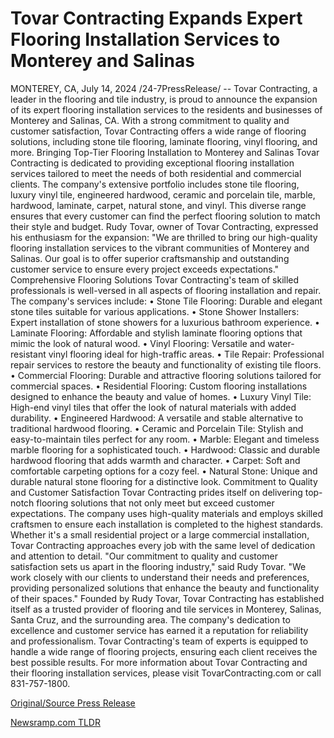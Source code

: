# Tovar Contracting Expands Expert Flooring Installation Services to Monterey and Salinas

MONTEREY, CA, July 14, 2024 /24-7PressRelease/ -- Tovar Contracting, a leader in the flooring and tile industry, is proud to announce the expansion of its expert flooring installation services to the residents and businesses of Monterey and Salinas, CA. With a strong commitment to quality and customer satisfaction, Tovar Contracting offers a wide range of flooring solutions, including stone tile flooring, laminate flooring, vinyl flooring, and more.  Bringing Top-Tier Flooring Installation to Monterey and Salinas  Tovar Contracting is dedicated to providing exceptional flooring installation services tailored to meet the needs of both residential and commercial clients. The company's extensive portfolio includes stone tile flooring, luxury vinyl tile, engineered hardwood, ceramic and porcelain tile, marble, hardwood, laminate, carpet, natural stone, and vinyl. This diverse range ensures that every customer can find the perfect flooring solution to match their style and budget.  Rudy Tovar, owner of Tovar Contracting, expressed his enthusiasm for the expansion: "We are thrilled to bring our high-quality flooring installation services to the vibrant communities of Monterey and Salinas. Our goal is to offer superior craftsmanship and outstanding customer service to ensure every project exceeds expectations."  Comprehensive Flooring Solutions  Tovar Contracting's team of skilled professionals is well-versed in all aspects of flooring installation and repair.   The company's services include:  • Stone Tile Flooring: Durable and elegant stone tiles suitable for various applications. • Stone Shower Installers: Expert installation of stone showers for a luxurious bathroom experience. • Laminate Flooring: Affordable and stylish laminate flooring options that mimic the look of natural wood. • Vinyl Flooring: Versatile and water-resistant vinyl flooring ideal for high-traffic areas. • Tile Repair: Professional repair services to restore the beauty and functionality of existing tile floors. • Commercial Flooring: Durable and attractive flooring solutions tailored for commercial spaces. • Residential Flooring: Custom flooring installations designed to enhance the beauty and value of homes. • Luxury Vinyl Tile: High-end vinyl tiles that offer the look of natural materials with added durability. • Engineered Hardwood: A versatile and stable alternative to traditional hardwood flooring. • Ceramic and Porcelain Tile: Stylish and easy-to-maintain tiles perfect for any room. • Marble: Elegant and timeless marble flooring for a sophisticated touch. • Hardwood: Classic and durable hardwood flooring that adds warmth and character. • Carpet: Soft and comfortable carpeting options for a cozy feel. • Natural Stone: Unique and durable natural stone flooring for a distinctive look.  Commitment to Quality and Customer Satisfaction  Tovar Contracting prides itself on delivering top-notch flooring solutions that not only meet but exceed customer expectations. The company uses high-quality materials and employs skilled craftsmen to ensure each installation is completed to the highest standards. Whether it's a small residential project or a large commercial installation, Tovar Contracting approaches every job with the same level of dedication and attention to detail.  "Our commitment to quality and customer satisfaction sets us apart in the flooring industry," said Rudy Tovar. "We work closely with our clients to understand their needs and preferences, providing personalized solutions that enhance the beauty and functionality of their spaces."  Founded by Rudy Tovar, Tovar Contracting has established itself as a trusted provider of flooring and tile services in Monterey, Salinas, Santa Cruz, and the surrounding area. The company's dedication to excellence and customer service has earned it a reputation for reliability and professionalism. Tovar Contracting's team of experts is equipped to handle a wide range of flooring projects, ensuring each client receives the best possible results.  For more information about Tovar Contracting and their flooring installation services, please visit TovarContracting.com or call 831-757-1800. 

[Original/Source Press Release](https://www.24-7pressrelease.com/press-release/512497/tovar-contracting-expands-expert-flooring-installation-services-to-monterey-and-salinas) 

[Newsramp.com TLDR](https://newsramp.com/None) 